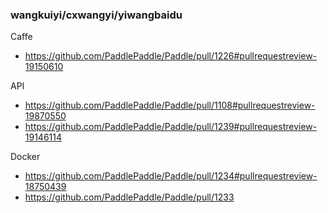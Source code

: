 ### wangkuiyi/cxwangyi/yiwangbaidu

Caffe

- https://github.com/PaddlePaddle/Paddle/pull/1226#pullrequestreview-19150610

API

- https://github.com/PaddlePaddle/Paddle/pull/1108#pullrequestreview-19870550
- https://github.com/PaddlePaddle/Paddle/pull/1239#pullrequestreview-19146114

Docker

- https://github.com/PaddlePaddle/Paddle/pull/1234#pullrequestreview-18750439
- https://github.com/PaddlePaddle/Paddle/pull/1233